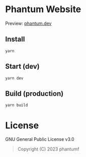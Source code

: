 # Phantum Website

Preview: [phantum.dev](https://phantum.dev/)

## Install
```
yarn
```

## Start (dev)
```
yarn dev
```

## Build (production)
```
yarn build
```


# License
GNU General Public License v3.0

> Copyright (C) 2023 phantumf